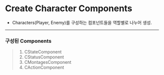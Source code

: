 # Create Character Components
- Characters(Player, Enemy)를 구성하는 컴포넌트들을 역할별로 나누어 생성.

------------

### 구성된 Components
  > 1. CStateComponent
  > 2. CStatusComponent
  > 3. CMontagesComponent
  > 4. CActionComponent
